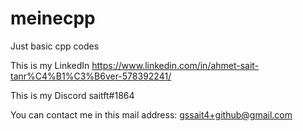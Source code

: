 # meinecpp
Just basic cpp codes 


This is my LinkedIn https://www.linkedin.com/in/ahmet-sait-tanr%C4%B1%C3%B6ver-578392241/


This is my Discord saitft#1864 


You can contact me in this mail address: gssait4+github@gmail.com 
